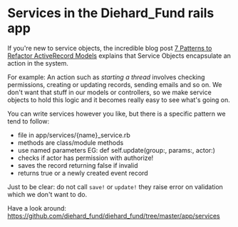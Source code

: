 # Services in the Diehard_Fund rails app

If you're new to service objects, the incredible blog post [7 Patterns to Refactor ActiveRecord Models](http://blog.codeclimate.com/blog/2012/10/17/7-ways-to-decompose-fat-activerecord-models/)
explains that Service Objects encapsulate an action in the system.

For example: An action such as _starting a thread_ involves checking permissions, creating or updating records, sending emails and so on.
We don't want that stuff in our models or controllers, so we make service objects to hold this logic and it becomes really easy to see what's going on.

You can write services however you like, but there is a specific pattern we tend to follow:

- file in app/services/{name}_service.rb
- methods are class/module methods
- use named parameters EG: def self.update(group:, params:, actor:)
- checks if actor has permission with authorize!
- saves the record returning false if invalid
- returns true or a newly created event record

Just to be clear: do not call `save!` or `update!` they raise error on validation which we don't want to do.

Have a look around: https://github.com/diehard_fund/diehard_fund/tree/master/app/services
